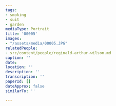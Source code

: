 ```yaml
---
tags:
- smoking
- suit
- garden
mediaType: Portrait
title: '00005'
images:
- "/assets/media/00005.JPG"
relatedPeople:
- src/content/people/reginald-arthur-wilson.md
caption: ''
date: 
location: ''
description: ''
transcription: ''
paperId: []
dateApprox: false
similarTo: ''

---
```

